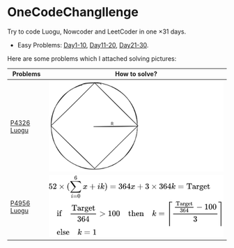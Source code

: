# OneCodeChangllenge

Try to code Luogu, Nowcoder and LeetCoder in one $\times 31$ days.

- Easy Problems: [Day1-10](./Day1-10/), [Day11-20](./Day11-20/), [Day21-30](./Day21-30/).

Here are some problems which I attached solving pictures:

|Problems|How to solve?|
|---|---|
|[P4326 Luogu](./Day1-10/Day1/P4326inLuogu.cpp)|![P4326 Solve](./Day1-10/Day1/P4326inLuogu.svg)|
|[P4956 Luogu](./Day22/P4956inLuogu.cpp)|![P4956 Solve](./Day22/P4956solve.svg)|
